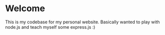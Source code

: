 # Welcome

This is my codebase for my personal website. Basically wanted to play with node.js and teach myself some express.js  :)
